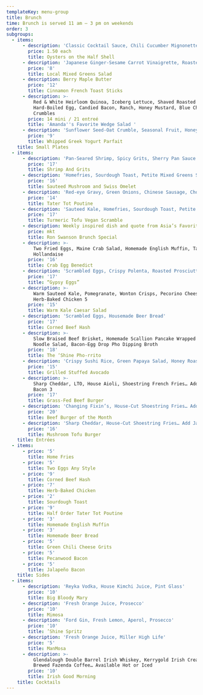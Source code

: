 ```yaml
---
templateKey: menu-group
title: Brunch
time: Brunch is served 11 am – 3 pm on weekends
order: 3
subgroups:
  - items:
      - description: 'Classic Cocktail Sauce, Chili Cucumber Mignonette'
        price: 1.50 each
        title: Oysters on the Half Shell
      - description: 'Japanese Ginger-Sesame Carrot Vinaigrette, Roasted Kale'
        price: '8'
        title: Local Mixed Greens Salad
      - description: Berry Maple Butter
        price: '12'
        title: Cinnamon French Toast Sticks
      - description: >-
          Red & White Heirloom Quinoa, Iceberg Lettuce, Shaved Roasted Beets,
          Hard-Boiled Egg, Candied Bacon, Ranch, Honey Mustard, Blue Cheese
          Crumbles 
        price: 14 mini / 21 entreé
        title: 'Amanda''s Favorite Wedge Salad '
      - description: 'Sunflower Seed-Oat Crumble, Seasonal Fruit, Honey'
        price: '9'
        title: Whipped Greek Yogurt Parfait
    title: Small Plates
  - items:
      - description: 'Pan-Seared Shrimp, Spicy Grits, Sherry Pan Sauce'
        price: '17'
        title: Shrimp And Grits
      - description: 'Homefries, Sourdough Toast, Petite Mixed Greens Salad'
        price: '16'
        title: Sauteed Mushroom and Swiss Omelet
      - description: 'Red-eye Gravy, Green Onions, Chinese Sausage, Chopped White Cheese'
        price: '14'
        title: Tater Tot Poutine
      - description: 'Sauteed Kale, Homefries, Sourdough Toast, Petite Mixed Greens Salad'
        price: '17'
        title: Turmeric Tofu Vegan Scramble
      - description: Weekly inspired dish and quote from Asia’s Favorite TV Character
        price: mkt
        title: Ron Swanson Brunch Special
      - description: >-
          Two Fried Eggs, Maine Crab Salad, Homemade English Muffin, Tasso Ham
          Hollandaise
        price: '16'
        title: Crab Egg Benedict
      - description: 'Scrambled Eggs, Crispy Polenta, Roasted Prosciutto, Spicy Tomato Sauce'
        price: '17'
        title: “Gypsy Eggs”
      - description: >-
          Warm Sauteed Kale, Pomegranate, Wonton Crisps, Pecorino Cheese… Add
          Herb-Baked Chicken 5
        price: '15'
        title: Warm Kale Caesar Salad
      - description: 'Scrambled Eggs, Housemade Beer Bread'
        price: '17'
        title: Corned Beef Hash
      - description: >-
          Slow Braised Beef Brisket, Homemade Scallion Pancake Wrapped Pho
          Noodle Salad, Bacon-Egg Drop Pho Dipping Broth
        price: '18'
        title: The ‘Shine Pho-rrito
      - description: 'Crispy Sushi Rice, Green Papaya Salad, Honey Roasted Peanuts'
        price: '15'
        title: Grilled Stuffed Avocado
      - description: >-
          Sharp Cheddar, LTO, House Aioli, Shoestring French Fries… Add Jalapeño
          Bacon 3
        price: '17'
        title: Grass-Fed Beef Burger
      - description: 'Changing Fixin’s, House-Cut Shoestring Fries… Add Jalapeño Bacon 3'
        price: '20'
        title: Beef Burger of the Month
      - description: 'Sharp Cheddar, House-Cut Shoestring Fries… Add Jalapeño Bacon 3'
        price: '16'
        title: Mushroom Tofu Burger
    title: Entrées
  - items:
      - price: '5'
        title: Home Fries
      - price: '5'
        title: Two Eggs Any Style
      - price: '9'
        title: Corned Beef Hash
      - price: '7'
        title: Herb-Baked Chicken
      - price: '2'
        title: Sourdough Toast
      - price: '9'
        title: Half Order Tater Tot Poutine
      - price: '3'
        title: Homemade English Muffin
      - price: '3'
        title: Homemade Beer Bread
      - price: '5'
        title: Green Chili Cheese Grits
      - price: '5'
        title: Pecanwood Bacon
      - price: '5'
        title: Jalapeño Bacon
    title: Sides
  - items:
      - description: 'Reyka Vodka, House Kimchi Juice, Pint Glass'
        price: '10'
        title: Big Bloody Mary
      - description: 'Fresh Orange Juice, Prosecco'
        price: '10'
        title: Mimosa
      - description: 'Ford Gin, Fresh Lemon, Aperol, Prosecco'
        price: '10'
        title: ’Shine Spritz
      - description: 'Fresh Orange Juice, Miller High Life'
        price: '5'
        title: ManMosa
      - description: >-
          Glendalough Double Barrel Irish Whiskey, Kerrygold Irish Cream & Fresh
          Brewed Fazenda Coffee… Available Hot or Iced
        price: '10'
        title: Irish Good Morning
    title: Cocktails
---
```


